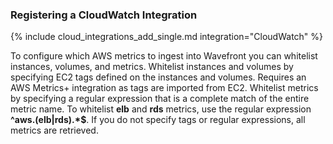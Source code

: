 ### Registering a CloudWatch Integration

{% include cloud_integrations_add_single.md integration="CloudWatch" %}

To configure which AWS metrics to ingest into Wavefront you can whitelist instances, volumes, and metrics.
Whitelist instances and volumes by specifying EC2 tags defined on the instances and volumes. Requires an AWS Metrics+ integration as tags are imported from EC2. Whitelist metrics by specifying a regular expression that is a complete match of the entire metric name. To whitelist **elb** and **rds** metrics, use the regular expression **^aws\.(elb|rds).*$**. If you do not specify tags or regular expressions, all metrics are retrieved.
 
